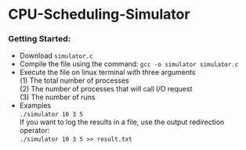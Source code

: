 # CPU-Scheduling-Simulator
### Getting Started:
- Download `simulator.c`
- Compile the file using the command:
`gcc -o simulator simulator.c`
- Execute the file on linux terminal with three arguments<br>
(1) The total number of processes<br>
(2) The number of processes that will call I/O request<br>
(3) The number of runs<br>
- Examples<br>
`./simulator 10 3 5`<br>
If you want to log the results in a file, use the output redirection operator:<br>
`./simulator 10 3 5 >> result.txt`
<br>

